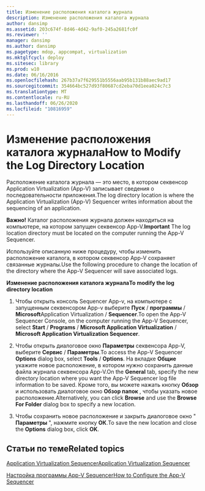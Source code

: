 ```yaml
---
title: Изменение расположения каталога журнала
description: Изменение расположения каталога журнала
author: dansimp
ms.assetid: 203c674f-8d46-4d42-9af0-245a2681fc0f
ms.reviewer: ''
manager: dansimp
ms.author: dansimp
ms.pagetype: mdop, appcompat, virtualization
ms.mktglfcycl: deploy
ms.sitesec: library
ms.prod: w10
ms.date: 06/16/2016
ms.openlocfilehash: 267b37a7f629551b5556aab95b131b88aec9ad17
ms.sourcegitcommit: 354664bc527d93f80687cd2eba70d1eea024c7c3
ms.translationtype: MT
ms.contentlocale: ru-RU
ms.lasthandoff: 06/26/2020
ms.locfileid: "10816959"
---
```

# <span data-ttu-id="8c407-103">Изменение расположения каталога журнала</span><span class="sxs-lookup"><span data-stu-id="8c407-103">How to Modify the Log Directory Location</span></span>


<span data-ttu-id="8c407-104">Расположение каталога журнала — это место, в котором секвенсор Application Virtualization (App-V) записывает сведения о последовательности приложения.</span><span class="sxs-lookup"><span data-stu-id="8c407-104">The log directory location is where the Application Virtualization (App-V) Sequencer writes information about the sequencing of an application.</span></span>

<span data-ttu-id="8c407-105">**Важно!**  Каталог расположения журнала должен находиться на компьютере, на котором запущен секвенсор App-V.</span><span class="sxs-lookup"><span data-stu-id="8c407-105">**Important** The log location directory must be located on the computer running the App-V Sequencer.</span></span>

 

<span data-ttu-id="8c407-106">Используйте описанную ниже процедуру, чтобы изменить расположение каталога, в котором секвенсор App-V сохраняет связанные журналы.</span><span class="sxs-lookup"><span data-stu-id="8c407-106">Use the following procedure to change the location of the directory where the App-V Sequencer will save associated logs.</span></span>

**<span data-ttu-id="8c407-107">Изменение расположения каталога журнала</span><span class="sxs-lookup"><span data-stu-id="8c407-107">To modify the log directory location</span></span>**

1.  <span data-ttu-id="8c407-108">Чтобы открыть консоль Sequencer App-v, на компьютере с запущенным секвенсором App-v выберите **Пуск**  /  **программы**  /  **Microsoft**Application Virtualization  /  **Sequencer**.</span><span class="sxs-lookup"><span data-stu-id="8c407-108">To open the App-V Sequencer Console, on the computer running the App-V Sequencer, select **Start** / **Programs** / **Microsoft Application Virtualization** / **Microsoft Application Virtualization Sequencer**.</span></span>

2.  <span data-ttu-id="8c407-109">Чтобы открыть диалоговое окно **Параметры** секвенсора App-V, выберите **Сервис**  /  **Параметры**.</span><span class="sxs-lookup"><span data-stu-id="8c407-109">To access the App-V Sequencer **Options** dialog box, select **Tools** / **Options**.</span></span> <span data-ttu-id="8c407-110">На вкладке **Общие** укажите новое расположение, в котором нужно сохранить данные файла журнала секвенсора App-V.</span><span class="sxs-lookup"><span data-stu-id="8c407-110">On the **General** tab, specify the new directory location where you want the App-V Sequencer log file information to be saved.</span></span> <span data-ttu-id="8c407-111">Кроме того, вы можете нажать кнопку **Обзор** и использовать диалоговое окно **Обзор папок** , чтобы указать новое расположение.</span><span class="sxs-lookup"><span data-stu-id="8c407-111">Alternatively, you can click **Browse** and use the **Browse For Folder** dialog box to specify a new location.</span></span>

3.  <span data-ttu-id="8c407-112">Чтобы сохранить новое расположение и закрыть диалоговое окно " **Параметры** ", нажмите кнопку **ОК**.</span><span class="sxs-lookup"><span data-stu-id="8c407-112">To save the new location and close the **Options** dialog box, click **OK**.</span></span>

## <span data-ttu-id="8c407-113">Статьи по теме</span><span class="sxs-lookup"><span data-stu-id="8c407-113">Related topics</span></span>


[<span data-ttu-id="8c407-114">Application Virtualization Sequencer</span><span class="sxs-lookup"><span data-stu-id="8c407-114">Application Virtualization Sequencer</span></span>](application-virtualization-sequencer.md)

[<span data-ttu-id="8c407-115">Настройка программы App-V Sequencer</span><span class="sxs-lookup"><span data-stu-id="8c407-115">How to Configure the App-V Sequencer</span></span>](how-to-configure-the-app-v-sequencer.md)

 

 





